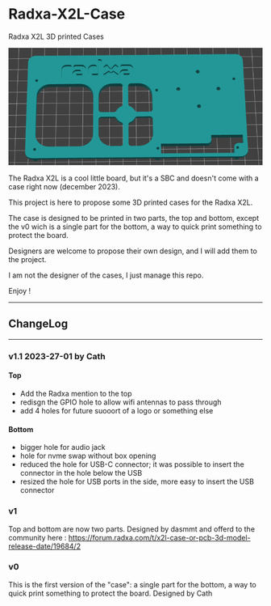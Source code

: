 # Radxa-X2L-Case
Radxa X2L 3D printed Cases

![image](images/radxa_top_v1.0.png)

The Radxa X2L is a cool little board, but it's a SBC and doesn't come with a case right now (december 2023).

This project is here to propose some 3D printed cases for the Radxa X2L.

The case is designed to be printed in two parts, the top and bottom, except the v0 wich is a single part for the bottom, a way to quick print something to protect the board.

Designers are welcome to propose their own design, and I will add them to the project.

I am not the designer of the cases, I just manage this repo.

Enjoy !

----------

## ChangeLog

----------

### v1.1 2023-27-01 by Cath

#### Top

- Add the Radxa mention to the top
- redisgn the GPIO hole to allow wifi antennas to pass through
- add 4 holes for future suooort of a logo or something else

#### Bottom

- bigger hole for audio jack
- hole for nvme swap without box opening
- reduced the hole for USB-C connector; it was possible to insert the connector in the hole below the USB
- resized the hole for USB ports in the side, more easy to insert the USB connector


### v1

Top and bottom are now two parts. Designed by dasmmt and offerd to the community here : https://forum.radxa.com/t/x2l-case-or-pcb-3d-model-release-date/19684/2

### v0

This is the first version of the "case":  a single part for the bottom, a way to quick print something to protect the board. Designed by Cath

